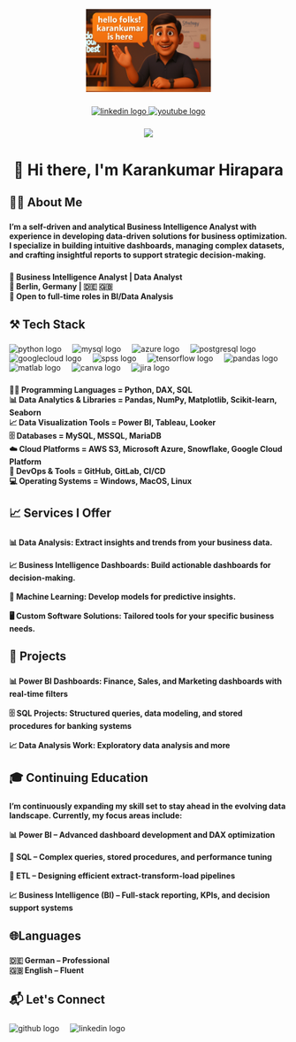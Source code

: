 <div align="center">
  <img height="150" src="ChatGPT Image Aug 8, 2025, 03_55_32 PM.png"  />
</div>

###

<div align="center">
  <a href="https://www.linkedin.com/in/karankumar-hirapara-25b5b0239/" target="_blank">
    <img src="https://img.shields.io/static/v1?message=LinkedIn&logo=linkedin&label=&color=0077B5&logoColor=white&labelColor=&style=for-the-badge" height="25" alt="linkedin logo"  />
  </a>
  <a href="https://www.youtube.com/@KaranHirapara" target="_blank">
    <img src="https://img.shields.io/static/v1?message=Youtube&logo=youtube&label=&color=FF0000&logoColor=white&labelColor=&style=for-the-badge" height="25" alt="youtube logo"  />
  </a>
</div>

###

<div align="center">
  <img src="https://visitor-badge.laobi.icu/badge?page_id=Karan5201.Karan5201&"  />
</div>

###

<h1 align="center"></h1>

###

<h1 align="center">👋 Hi there, I'm Karankumar Hirapara</h1>

###

<h2 align="left">👩‍🎓  About Me</h2>

###

<h4 align="left">I’m a self-driven and analytical Business Intelligence Analyst with experience in developing data-driven solutions for business optimization. I specialize in building intuitive dashboards, managing complex datasets, and crafting insightful reports to support strategic decision-making.</h4>

###

<h4 align="left">🎯 Business Intelligence Analyst | Data Analyst  <br>📍 Berlin, Germany | 🇩🇪 🇬🇧  <br>💼 Open to full-time roles in BI/Data Analysis</h4>

###

<h2 align="left">⚒️ Tech Stack</h2>

###

<div align="left">
  <img src="https://cdn.jsdelivr.net/gh/devicons/devicon/icons/python/python-original.svg" height="40" alt="python logo"  />
  <img width="12" />
  <img src="https://skillicons.dev/icons?i=mysql" height="40" alt="mysql logo"  />
  <img width="12" />
  <img src="https://cdn.jsdelivr.net/gh/devicons/devicon/icons/azure/azure-original.svg" height="40" alt="azure logo"  />
  <img width="12" />
  <img src="https://cdn.simpleicons.org/postgresql/4169E1" height="40" alt="postgresql logo"  />
  <img width="12" />
  <img src="https://cdn.jsdelivr.net/gh/devicons/devicon/icons/googlecloud/googlecloud-original.svg" height="40" alt="googlecloud logo"  />
  <img width="12" />
  <img src="https://cdn.jsdelivr.net/gh/devicons/devicon/icons/spss/spss-original.svg" height="40" alt="spss logo"  />
  <img width="12" />
  <img src="https://cdn.jsdelivr.net/gh/devicons/devicon/icons/tensorflow/tensorflow-original.svg" height="40" alt="tensorflow logo"  />
  <img width="12" />
  <img src="https://cdn.jsdelivr.net/gh/devicons/devicon/icons/pandas/pandas-original.svg" height="40" alt="pandas logo"  />
  <img width="12" />
  <img src="https://cdn.jsdelivr.net/gh/devicons/devicon/icons/matlab/matlab-original.svg" height="40" alt="matlab logo"  />
  <img width="12" />
  <img src="https://cdn.jsdelivr.net/gh/devicons/devicon/icons/canva/canva-original.svg" height="40" alt="canva logo"  />
  <img width="12" />
  <img src="https://cdn.simpleicons.org/jira/0052CC" height="40" alt="jira logo"  />
</div>

###

<h4 align="left">🧑‍💻 Programming Languages = Python, DAX, SQL<br>📊 Data Analytics & Libraries = Pandas, NumPy, Matplotlib, Scikit-learn, Seaborn<br>📈 Data Visualization Tools = Power BI, Tableau, Looker<br>🗄️ Databases = MySQL, MSSQL, MariaDB<br>☁️ Cloud Platforms = AWS S3, Microsoft Azure, Snowflake, Google Cloud Platform<br>🔧 DevOps & Tools = GitHub, GitLab, CI/CD<br>💻 Operating Systems = Windows, MacOS, Linux</h4>

###

<h2 align="left">📈 Services I Offer</h2>

###

<h4 align="left">📊 Data Analysis: Extract insights and trends from your business data.<br><br>📈 Business Intelligence Dashboards: Build actionable dashboards for decision-making.<br><br>🧠 Machine Learning: Develop models for predictive insights.<br><br>🖥️ Custom Software Solutions: Tailored tools for your specific business needs.</h4>

###

<h2 align="left">🚀 Projects</h2>

###

<h4 align="left">📊 Power BI Dashboards: Finance, Sales, and Marketing dashboards with real-time filters<br><br>🗄️ SQL Projects: Structured queries, data modeling, and stored procedures for banking systems<br><br>📈 Data Analysis Work: Exploratory data analysis and more</h4>

###

<h2 align="left">🎓 Continuing Education</h2>

###

<h4 align="left">I’m continuously expanding my skill set to stay ahead in the evolving data landscape. Currently, my focus areas include:<br><br>📊 Power BI – Advanced dashboard development and DAX optimization<br><br>🧩 SQL – Complex queries, stored procedures, and performance tuning<br><br>🔄 ETL – Designing efficient extract-transform-load pipelines<br><br>📈 Business Intelligence (BI) – Full-stack reporting, KPIs, and decision support systems</h4>

###

<h2 align="left">🌐Languages</h2>

###

<h4 align="left">🇩🇪 German – Professional<br>🇬🇧 English – Fluent</h4>

###

<h2 align="left">📬 Let's Connect</h2>

###

<div align="left">
  <img src="https://cdn.jsdelivr.net/gh/devicons/devicon/icons/github/github-original.svg" height="40" alt="github logo"  />
  <img width="12" />
  <img src="https://cdn.jsdelivr.net/gh/devicons/devicon/icons/linkedin/linkedin-original.svg" height="40" alt="linkedin logo"  />
</div>

###
